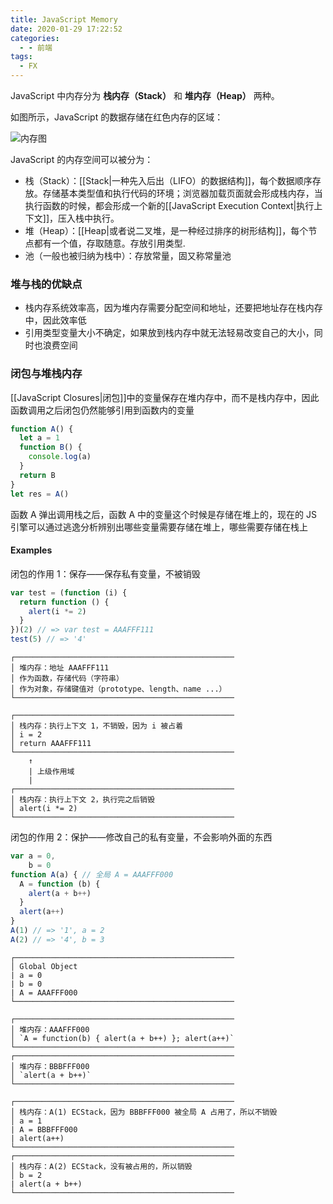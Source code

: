 ```yaml
---
title: JavaScript Memory
date: 2020-01-29 17:22:52
categories:
  - - 前端
tags:
  - FX
---
```


JavaScript 中内存分为 **栈内存（Stack）** 和 **堆内存（Heap）** 两种。

<!-- more -->

如图所示，JavaScript 的数据存储在红色内存的区域：

![内存图](https://hais-note-pics-1301462215.cos.ap-chengdu.myqcloud.com/RAM-Graph.png)

JavaScript 的内存空间可以被分为：

- 栈（Stack）：[[Stack|一种先入后出（LIFO）的数据结构]]，每个数据顺序存放。存储基本类型值和执行代码的环境；浏览器加载页面就会形成栈内存，当执行函数的时候，都会形成一个新的[[JavaScript Execution Context|执行上下文]]，压入栈中执行。
- 堆（Heap）：[[Heap|或者说二叉堆，是一种经过排序的树形结构]]，每个节点都有一个值，存取随意。存放引用类型.
- 池（一般也被归纳为栈中）：存放常量，固又称常量池

### 堆与栈的优缺点

- 栈内存系统效率高，因为堆内存需要分配空间和地址，还要把地址存在栈内存中，因此效率低
- 引用类型变量大小不确定，如果放到栈内存中就无法轻易改变自己的大小，同时也浪费空间

### 闭包与堆栈内存

[[JavaScript Closures|闭包]]中的变量保存在堆内存中，而不是栈内存中，因此函数调用之后闭包仍然能够引用到函数内的变量

```js
function A() {
  let a = 1
  function B() {
    console.log(a)
  }
  return B
}
let res = A()
```

函数 A 弹出调用栈之后，函数 A 中的变量这个时候是存储在堆上的，现在的 JS 引擎可以通过逃逸分析辨别出哪些变量需要存储在堆上，哪些需要存储在栈上

#### Examples

闭包的作用 1：保存——保存私有变量，不被销毁

```js
var test = (function (i) {
  return function () {
    alert(i *= 2)
  }
})(2) // => var test = AAAFFF111
test(5) // => '4' 
```

```text
┌─────────────────────────────────────────────────
│ 堆内存：地址 AAAFFF111
│ 作为函数，存储代码（字符串）
│ 作为对象，存储键值对（prototype、length、name ...）
└─────────────────────────────────────────────────

┌─────────────────────────────────────────────────
│ 栈内存：执行上下文 1，不销毁，因为 i 被占着
│ i = 2
│ return AAAFFF111
└─────────────────────────────────────────────────
    ↑
    | 上级作用域
    |
┌─────────────────────────────────────────────────
│ 栈内存：执行上下文 2，执行完之后销毁
│ alert(i *= 2)
└─────────────────────────────────────────────────
```

闭包的作用 2：保护——修改自己的私有变量，不会影响外面的东西

```js
var a = 0,
    b = 0
function A(a) { // 全局 A = AAAFFF000
  A = function (b) {
    alert(a + b++)
  }
  alert(a++)
}
A(1) // => '1', a = 2
A(2) // => '4', b = 3
```

```text
┌─────────────────────────────────────────────────
│ Global Object
| a = 0
| b = 0
| A = AAAFFF000
└─────────────────────────────────────────────────

┌─────────────────────────────────────────────────
│ 堆内存：AAAFFF000
│ `A = function(b) { alert(a + b++) }; alert(a++)`
└─────────────────────────────────────────────────
┌─────────────────────────────────────────────────
│ 堆内存：BBBFFF000
│ `alert(a + b++)`
└─────────────────────────────────────────────────

┌─────────────────────────────────────────────────
│ 栈内存：A(1) ECStack，因为 BBBFFF000 被全局 A 占用了，所以不销毁
│ a = 1
| A = BBBFFF000
| alert(a++)
└─────────────────────────────────────────────────
┌─────────────────────────────────────────────────
│ 栈内存：A(2) ECStack，没有被占用的，所以销毁
│ b = 2
| alert(a + b++)
└─────────────────────────────────────────────────
```

